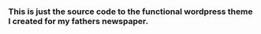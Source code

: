 ### This is just the source code to the functional wordpress theme I created for my fathers newspaper.

